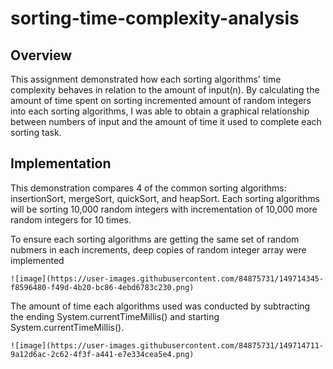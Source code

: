 # sorting-time-complexity-analysis

## Overview
This assignment demonstrated how each sorting algorithms' time complexity behaves in relation to the amount of input(n). By calculating the amount of time spent on sorting incremented amount of random integers into each sorting algorithms, I was able to obtain a graphical relationship between numbers of input and the amount of time it used to complete each sorting task. 

## Implementation
This demonstration compares 4 of the common sorting algorithms: insertionSort, mergeSort, quickSort, and heapSort. Each sorting algorithms will be sorting 10,000 random integers with incrementation of 10,000 more random integers for 10 times.

To ensure each sorting algorithms are getting the same set of random nubmers in each increments, deep copies of random integer array were implemented

    ![image](https://user-images.githubusercontent.com/84875731/149714345-f8596480-f49d-4b20-bc86-4ebd6783c230.png)

The amount of time each algorithms used was conducted by subtracting the ending System.currentTimeMillis() and starting System.currentTimeMillis().

    ![image](https://user-images.githubusercontent.com/84875731/149714711-9a12d6ac-2c62-4f3f-a441-e7e334cea5e4.png)



